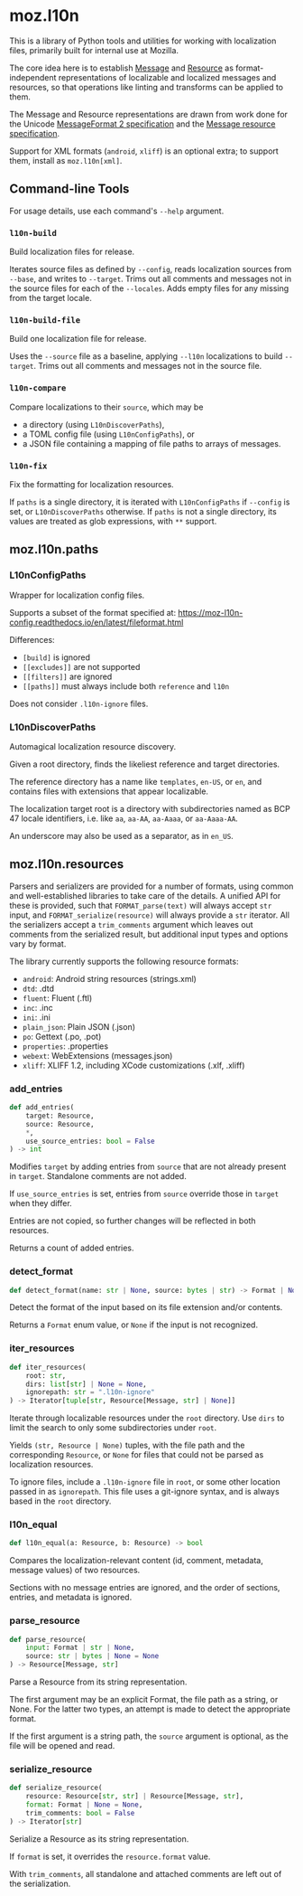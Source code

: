# moz.l10n

This is a library of Python tools and utilities for working with localization files,
primarily built for internal use at Mozilla.

The core idea here is to establish [Message](./moz/l10n/message.py) and [Resource](./moz/l10n/resource.py)
as format-independent representations of localizable and localized messages and resources,
so that operations like linting and transforms can be applied to them.

The Message and Resource representations are drawn from work done for the
Unicode [MessageFormat 2 specification](https://github.com/unicode-org/message-format-wg/tree/main/spec)
and the [Message resource specification](https://github.com/eemeli/message-resource-wg/).

Support for XML formats (`android`, `xliff`) is an optional extra;
to support them, install as `moz.l10n[xml]`.

## Command-line Tools

For usage details, use each command's `--help` argument.

### `l10n-build`

Build localization files for release.

Iterates source files as defined by `--config`, reads localization sources from `--base`, and writes to `--target`.
Trims out all comments and messages not in the source files for each of the `--locales`.
Adds empty files for any missing from the target locale.

### `l10n-build-file`

Build one localization file for release.

Uses the `--source` file as a baseline, applying `--l10n` localizations to build `--target`.
Trims out all comments and messages not in the source file.

### `l10n-compare`

Compare localizations to their `source`, which may be

- a directory (using `L10nDiscoverPaths`),
- a TOML config file (using `L10nConfigPaths`), or
- a JSON file containing a mapping of file paths to arrays of messages.

### `l10n-fix`

Fix the formatting for localization resources.

If `paths` is a single directory, it is iterated with `L10nConfigPaths` if `--config` is set, or `L10nDiscoverPaths` otherwise.
If `paths` is not a single directory, its values are treated as glob expressions, with `**` support.

## moz.l10n.paths

### L10nConfigPaths

Wrapper for localization config files.

Supports a subset of the format specified at:
https://moz-l10n-config.readthedocs.io/en/latest/fileformat.html

Differences:

- `[build]` is ignored
- `[[excludes]]` are not supported
- `[[filters]]` are ignored
- `[[paths]]` must always include both `reference` and `l10n`

Does not consider `.l10n-ignore` files.

### L10nDiscoverPaths

Automagical localization resource discovery.

Given a root directory, finds the likeliest reference and target directories.

The reference directory has a name like `templates`, `en-US`, or `en`,
and contains files with extensions that appear localizable.

The localization target root is a directory with subdirectories named as
BCP 47 locale identifiers, i.e. like `aa`, `aa-AA`, `aa-Aaaa`, or `aa-Aaaa-AA`.

An underscore may also be used as a separator, as in `en_US`.

## moz.l10n.resources

Parsers and serializers are provided for a number of formats,
using common and well-established libraries to take care of the details.
A unified API for these is provided,
such that `FORMAT_parse(text)` will always accept `str` input,
and `FORMAT_serialize(resource)` will always provide a `str` iterator.
All the serializers accept a `trim_comments` argument
which leaves out comments from the serialized result,
but additional input types and options vary by format.

The library currently supports the following resource formats:

- `android`: Android string resources (strings.xml)
- `dtd`: .dtd
- `fluent`: Fluent (.ftl)
- `inc`: .inc
- `ini`: .ini
- `plain_json`: Plain JSON (.json)
- `po`: Gettext (.po, .pot)
- `properties`: .properties
- `webext`: WebExtensions (messages.json)
- `xliff`: XLIFF 1.2, including XCode customizations (.xlf, .xliff)

### add_entries

```python
def add_entries(
    target: Resource,
    source: Resource,
    *,
    use_source_entries: bool = False
) -> int
```

Modifies `target` by adding entries from `source` that are not already present in `target`.
Standalone comments are not added.

If `use_source_entries` is set,
entries from `source` override those in `target` when they differ.

Entries are not copied, so further changes will be reflected in both resources.

Returns a count of added entries.

### detect_format

```python
def detect_format(name: str | None, source: bytes | str) -> Format | None
```

Detect the format of the input based on its file extension
and/or contents.

Returns a `Format` enum value, or `None` if the input is not recognized.

### iter_resources

```python
def iter_resources(
    root: str,
    dirs: list[str] | None = None,
    ignorepath: str = ".l10n-ignore"
) -> Iterator[tuple[str, Resource[Message, str] | None]]
```

Iterate through localizable resources under the `root` directory.
Use `dirs` to limit the search to only some subdirectories under `root`.

Yields `(str, Resource | None)` tuples,
with the file path and the corresponding `Resource`,
or `None` for files that could not be parsed as localization resources.

To ignore files, include a `.l10n-ignore` file in `root`,
or some other location passed in as `ignorepath`.
This file uses a git-ignore syntax,
and is always based in the `root` directory.

### l10n_equal

```python
def l10n_equal(a: Resource, b: Resource) -> bool
```

Compares the localization-relevant content
(id, comment, metadata, message values) of two resources.

Sections with no message entries are ignored,
and the order of sections, entries, and metadata is ignored.

### parse_resource

```python
def parse_resource(
    input: Format | str | None,
    source: str | bytes | None = None
) -> Resource[Message, str]
```

Parse a Resource from its string representation.

The first argument may be an explicit Format,
the file path as a string, or None.
For the latter two types,
an attempt is made to detect the appropriate format.

If the first argument is a string path,
the `source` argument is optional,
as the file will be opened and read.

### serialize_resource

```python
def serialize_resource(
    resource: Resource[str, str] | Resource[Message, str],
    format: Format | None = None,
    trim_comments: bool = False
) -> Iterator[str]
```

Serialize a Resource as its string representation.

If `format` is set, it overrides the `resource.format` value.

With `trim_comments`,
all standalone and attached comments are left out of the serialization.
